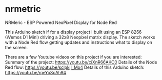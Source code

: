 # nrmetric
NRMeric - ESP Powered NeoPixel Display for Node Red

This Arduino sketch if for a display project I built using an ESP 8266 (Wemos D1 Mini) driving a 32x8 Neopixel matrix display. The sketch works with a Node Red flow getting updates and instructions what to display on the screen.

There are a few Youtube videos on this project if you are interested:
Summary of the project: https://youtu.be/ciXnR66AKC0
Details of the Node Red flow: https://youtu.be/sclpkjI_Mo4
Details of this Arduino sketch: https://youtu.be/rqeYo8oAh94
